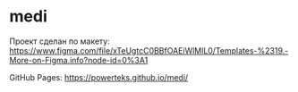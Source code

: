 # medi

Проект сделан по макету:
https://www.figma.com/file/xTeUgtcC0BBfOAEiWlMlL0/Templates-%2319.-More-on-Figma.info?node-id=0%3A1

GitHub Pages:
https://powerteks.github.io/medi/
